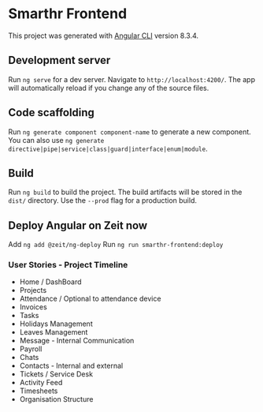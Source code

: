 # Smarthr Frontend

This project was generated with [Angular CLI](https://github.com/angular/angular-cli) version 8.3.4.

## Development server

Run `ng serve` for a dev server. Navigate to `http://localhost:4200/`. The app will automatically reload if you change any of the source files.

## Code scaffolding

Run `ng generate component component-name` to generate a new component. You can also use `ng generate directive|pipe|service|class|guard|interface|enum|module`.

## Build

Run `ng build` to build the project. The build artifacts will be stored in the `dist/` directory. Use the `--prod` flag for a production build.

## Deploy Angular on Zeit now

Add `ng add @zeit/ng-deploy`
Run `ng run smarthr-frontend:deploy`


### User Stories - Project Timeline
* Home / DashBoard
* Projects 
* Attendance / Optional to attendance device
* Invoices 
* Tasks 
* Holidays Management
* Leaves  Management
* Message - Internal Communication 
* Payroll 
* Chats 
* Contacts - Internal and external
* Tickets / Service Desk
* Activity Feed
* Timesheets
* Organisation Structure 
